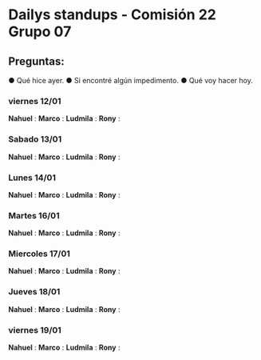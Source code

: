 # Dailys standups - Comisión 22 Grupo 07
## Preguntas:  
● Qué hice ayer.
● Si encontré algún impedimento.
● Qué voy hacer hoy.

### viernes 12/01

**Nahuel** : 
**Marco** :
**Ludmila** : 
**Rony** : 

### Sabado 13/01

**Nahuel** : 
**Marco** :
**Ludmila** : 
**Rony** : 

### Lunes 14/01

**Nahuel** : 
**Marco** :
**Ludmila** : 
**Rony** : 

### Martes 16/01

**Nahuel** : 
**Marco** :
**Ludmila** : 
**Rony** : 

### Miercoles 17/01

**Nahuel** : 
**Marco** :
**Ludmila** : 
**Rony** : 

### Jueves 18/01

**Nahuel** : 
**Marco** :
**Ludmila** : 
**Rony** : 

### viernes 19/01

**Nahuel** : 
**Marco** :
**Ludmila** : 
**Rony** : 